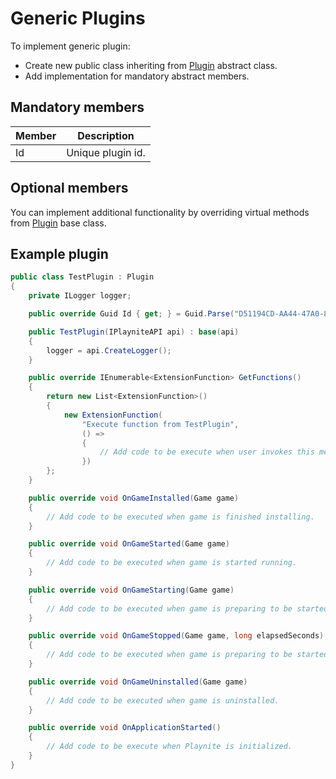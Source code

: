 Generic Plugins
=====================

To implement generic plugin:

* Create new public class inheriting from [Plugin](xref:Playnite.SDK.Plugins.Plugin) abstract class.
* Add implementation for mandatory abstract members.

Mandatory members
---------------------

| Member | Description |
| -- | -- |
| Id | Unique plugin id. |

Optional members
---------------------

You can implement additional functionality by overriding virtual methods from [Plugin](xref:Playnite.SDK.Plugins.Plugin) base class.

Example plugin
---------------------

```csharp
public class TestPlugin : Plugin
{
    private ILogger logger;

    public override Guid Id { get; } = Guid.Parse("D51194CD-AA44-47A0-8B89-D1FD544DD9C9");

    public TestPlugin(IPlayniteAPI api) : base(api)
    {
        logger = api.CreateLogger();
    }

    public override IEnumerable<ExtensionFunction> GetFunctions()
    {
        return new List<ExtensionFunction>()
        {
            new ExtensionFunction(
                "Execute function from TestPlugin",
                () =>
                {
                    // Add code to be execute when user invokes this menu entry.
                })
        };
    }

    public override void OnGameInstalled(Game game)
    {
        // Add code to be executed when game is finished installing.
    }

    public override void OnGameStarted(Game game)
    {
        // Add code to be executed when game is started running.
    }

    public override void OnGameStarting(Game game)
    {
        // Add code to be executed when game is preparing to be started.
    }

    public override void OnGameStopped(Game game, long elapsedSeconds)
    {
        // Add code to be executed when game is preparing to be started.
    }

    public override void OnGameUninstalled(Game game)
    {
        // Add code to be executed when game is uninstalled.
    }

    public override void OnApplicationStarted()
    {
        // Add code to be execute when Playnite is initialized.
    }
}
```